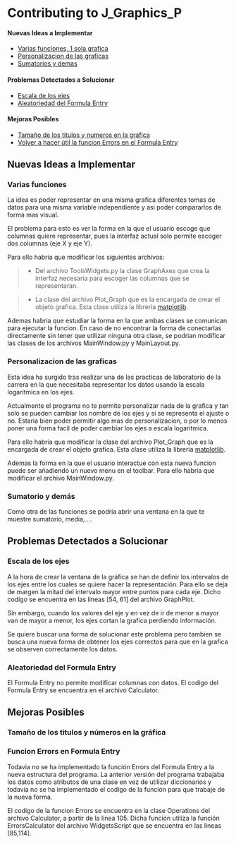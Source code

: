 # Contributing to J_Graphics_P

#### Nuevas Ideas a Implementar
* [Varias funciones, 1 sola grafica](#varias_funciones)
* [Personalizacion de las graficas](#personalizacion)
* [Sumatorios y demas](#sumdemas)

#### Problemas Detectados a Solucionar
* [Escala de los ejes](#escalas)
* [Aleatoriedad del Formula Entry](#Aleatoriedad)

#### Mejoras Posibles 
* [Tamaño de los titulos y numeros en la grafica](#tamano)
* [Volver a hacer útil la funcion Errors en el Formula Entry](#funcion_error)

## Nuevas Ideas a Implementar

### <a name="varias_funciones"></a> Varias funciones

La idea es poder representar en una misma grafica diferentes tomas de datos para una misma variable independiente y asi poder compararlos de forma mas visual.

El problema para esto es ver la forma en la que el usuario escoge que columnas quiere representar, pues la interfaz actual solo permite escoger dos columnas (eje X y eje Y).

Para ello habria que modificar los siguientes archivos:

>* Del archivo ToolsWidgets.py la clase GraphAxes que crea la interfaz necesaria para escoger las columnas que se representaran.

>* La clase del archivo Plot_Graph que es la encargada de crear el objeto grafica. Esta clase utiliza la libreria [matplotlib](http://matplotlib.org/).

Ademas habria que estudiar la forma en la que ambas clases se comunican para ejecutar la funcion. En caso de no encontrar la forma de conectarlas directamente sin tener que utilizar ninguna otra clase, se podrian modificar las clases de los archivos MainWindow.py y MainLayout.py.

### <a name="personalizacion"></a> Personalizacion de las graficas

Esta idea ha surgido tras realizar una de las practicas de laboratorio de la carrera en la que necesitaba representar los datos usando la escala logaritmica en los ejes. 

Actualmente el programa no te permite personalizar nada de la grafica y tan solo se pueden cambiar los nombre de los ejes y si se representa el ajuste o no. Estaria bien poder permitir algo mas de personalizacion, o por lo menos poner una forma facil de poder cambiar los ejes a escala logaritmica.

Para ello habria que modificar la clase del archivo Plot_Graph que es la encargada de crear el objeto grafica. Esta clase utiliza la libreria [matplotlib](http://matplotlib.org/).

Ademas la forma en la que el usuario interactue con esta nueva funcion puede ser añadiendo un nuevo menu en el toolbar. Para ello habria que modificar el archivo MainWindow.py.

### <a name="sumdemas"></a> Sumatorio y demás

Como otra de las funciones se podria abrir una ventana en la que te muestre sumatorio, media, ...

## Problemas Detectados a Solucionar

### <a name="escalas"></a> Escala de los ejes

A la hora de crear la ventana de la gráfica se han de definir los intervalos de los ejes entre los cuales se quiere hacer la representación. Para ello se deja de margen la mitad del intervalo mayor entre puntos para cada eje. Dicho codigo se encuentra en las lineas [54, 61] del archivo GraphPlot.

Sin embargo, cuando los valores del eje y en vez de ir de menor a mayor van de mayor a menor, los ejes cortan la grafica perdiendo información.

Se quiere buscar una forma de solucionar este problema pero tambien se busca una nueva forma de obtener los ejes correctos para que en la grafica se observen correctamente los datos.

### <a name="Aleatoriedad"></a> Aleatoriedad del Formula Entry

El Formula Entry no permite modificar columnas con datos. El codigo del Formula Entry se encuentra en el archivo Calculator.

## Mejoras Posibles

### <a name="tamano"></a>Tamaño de los titulos y números en la gráfica
### <a name="funcion_error"></a> Funcion Errors en Formula Entry

Todavia no se ha implementado la función Errors del Formula Entry a la nueva estructura del programa. La anterior versión del programa trabajaba los datos como atributos de una clase en vez de utilizar diccionarios y todavia no se ha implementado el codigo de la función para que trabaje de la nueva forma.

El codigo de la funcion Errors se encuentra en la clase Operations del archivo Calculator, a partir de la linea 105. Dicha función utiliza la función ErrorsCalculator del archivo WidgetsScript que se encuentra en las lineas [85,114]. 
